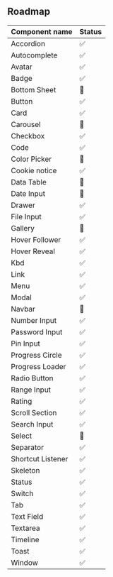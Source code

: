 ## Roadmap

| Component name    | Status |
| ----------------- | ------ |
| Accordion         | ✅     |
| Autocomplete      | ✅     |
| Avatar            | ✅     |
| Badge             | ✅     |
| Bottom Sheet      | 🔨     |
| Button            | ✅     |
| Card              | ✅     |
| Carousel          | 🔨     |
| Checkbox          | ✅     |
| Code              | ✅     |
| Color Picker      | 🔨     |
| Cookie notice     | ✅     |
| Data Table        | 🔨     |
| Date Input        | 🔨     |
| Drawer            | ✅     |
| File Input        | ✅     |
| Gallery           | 🔨     |
| Hover Follower    | ✅     |
| Hover Reveal      | ✅     |
| Kbd               | ✅     |
| Link              | ✅     |
| Menu              | ✅     |
| Modal             | ✅     |
| Navbar            | 🔨     |
| Number Input      | ✅     |
| Password Input    | ✅     |
| Pin Input         | ✅     |
| Progress Circle   | ✅     |
| Progress Loader   | ✅     |
| Radio Button      | ✅     |
| Range Input       | ✅     |
| Rating            | ✅     |
| Scroll Section    | ✅     |
| Search Input      | ✅     |
| Select            | 🔨     |
| Separator         | ✅     |
| Shortcut Listener | ✅     |
| Skeleton          | ✅     |
| Status            | ✅     |
| Switch            | ✅     |
| Tab               | ✅     |
| Text Field        | ✅     |
| Textarea          | ✅     |
| Timeline          | ✅     |
| Toast             | ✅     |
| Window            | ✅     |
